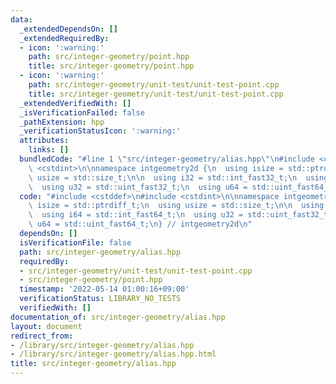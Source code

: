 ```yaml
---
data:
  _extendedDependsOn: []
  _extendedRequiredBy:
  - icon: ':warning:'
    path: src/integer-geometry/point.hpp
    title: src/integer-geometry/point.hpp
  - icon: ':warning:'
    path: src/integer-geometry/unit-test/unit-test-point.cpp
    title: src/integer-geometry/unit-test/unit-test-point.cpp
  _extendedVerifiedWith: []
  _isVerificationFailed: false
  _pathExtension: hpp
  _verificationStatusIcon: ':warning:'
  attributes:
    links: []
  bundledCode: "#line 1 \"src/integer-geometry/alias.hpp\"\n#include <cstddef>\n#include\
    \ <cstdint>\n\nnamespace intgeometry2d {\n  using isize = std::ptrdiff_t;\n  using\
    \ usize = std::size_t;\n\n  using i32 = std::int_fast32_t;\n  using i64 = std::int_fast64_t;\n\
    \  using u32 = std::uint_fast32_t;\n  using u64 = std::uint_fast64_t;\n} // intgeometry2d\n"
  code: "#include <cstddef>\n#include <cstdint>\n\nnamespace intgeometry2d {\n  using\
    \ isize = std::ptrdiff_t;\n  using usize = std::size_t;\n\n  using i32 = std::int_fast32_t;\n\
    \  using i64 = std::int_fast64_t;\n  using u32 = std::uint_fast32_t;\n  using\
    \ u64 = std::uint_fast64_t;\n} // intgeometry2d\n"
  dependsOn: []
  isVerificationFile: false
  path: src/integer-geometry/alias.hpp
  requiredBy:
  - src/integer-geometry/unit-test/unit-test-point.cpp
  - src/integer-geometry/point.hpp
  timestamp: '2022-05-14 01:00:16+09:00'
  verificationStatus: LIBRARY_NO_TESTS
  verifiedWith: []
documentation_of: src/integer-geometry/alias.hpp
layout: document
redirect_from:
- /library/src/integer-geometry/alias.hpp
- /library/src/integer-geometry/alias.hpp.html
title: src/integer-geometry/alias.hpp
---
```

